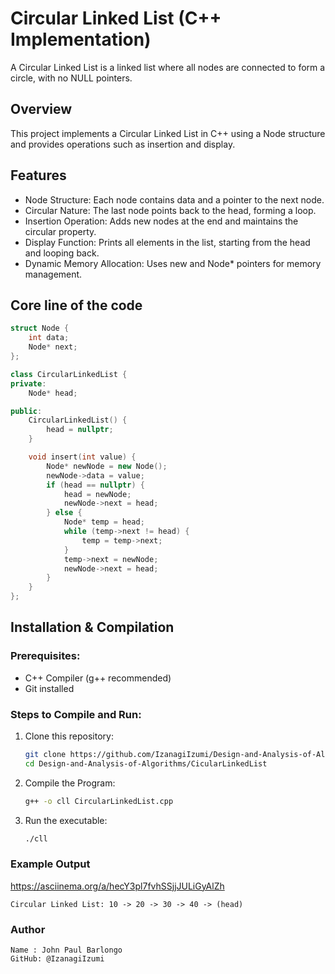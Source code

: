 # Circular Linked List (C++ Implementation)
A Circular Linked List is a linked list where all nodes are connected to form a circle, with no NULL pointers.

## Overview
This project implements a Circular Linked List in C++ using a Node structure and provides operations such as insertion and display.

## Features
- Node Structure: Each node contains data and a pointer to the next node.
- Circular Nature: The last node points back to the head, forming a loop.
- Insertion Operation: Adds new nodes at the end and maintains the circular property.
- Display Function: Prints all elements in the list, starting from the head and looping back.
- Dynamic Memory Allocation: Uses new and Node* pointers for memory management.

## Core line of the code
```cpp
struct Node {
    int data;
    Node* next;
};

class CircularLinkedList {
private:
    Node* head;

public:
    CircularLinkedList() {
        head = nullptr;
    }

    void insert(int value) {
        Node* newNode = new Node();
        newNode->data = value;
        if (head == nullptr) {
            head = newNode;
            newNode->next = head;
        } else {
            Node* temp = head;
            while (temp->next != head) {
                temp = temp->next;
            }
            temp->next = newNode;
            newNode->next = head;
        }
    }
};
```

## Installation & Compilation
### Prerequisites:
- C++ Compiler (g++ recommended)
- Git installed

### Steps to Compile and Run:
1. Clone this repository:
   ```sh
   git clone https://github.com/IzanagiIzumi/Design-and-Analysis-of-Algorithms.git
   cd Design-and-Analysis-of-Algorithms/CicularLinkedList

2. Compile the Program:
   ```sh
   g++ -o cll CircularLinkedList.cpp

3. Run the executable:
   ```sh
   ./cll

### Example Output

   https://asciinema.org/a/hecY3pl7fvhSSjjJULiGyAlZh
    
    Circular Linked List: 10 -> 20 -> 30 -> 40 -> (head)
   
### Author

    Name : John Paul Barlongo
    GitHub: @IzanagiIzumi
